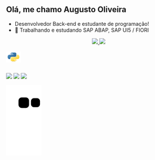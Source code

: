 ## Olá, me chamo Augusto Oliveira 
  - Desenvolvedor Back-end e estudante de programação!
  - 💼 Trabalhando e estudando SAP ABAP, SAP UI5 / FIORI

<div align="center">
  <a href="https://github.com/augustobernardo">
  <img height="180em" src="https://github-readme-stats.vercel.app/api?username=augustobernardo&theme=dark&show_icons=true"/>
  <img height="180em" src="https://github-readme-stats.vercel.app/api/top-langs/?username=augustobernardo&layout=compact&langs_count=7&theme=dark"/>
</div>
  
<div style="display: inline_block"><br>
  <img align="center" alt="augustobernardo-python" height="30" width="40" src="https://raw.githubusercontent.com/devicons/devicon/master/icons/python/python-original.svg">
</div>
  
  ##
 
<div> 
  <a href="https://www.instagram.com/guto_ooliveira/" target="_blank"><img src="https://img.shields.io/badge/-Instagram-%23E4405F?style=for-the-badge&logo=instagram&logoColor=white" target="_blank"></a>
  <a href = "mailto:gutooliveira027@gmail.com"><img src="https://img.shields.io/badge/-Gmail-%23333?style=for-the-badge&logo=gmail&logoColor=white" target="_blank"></a>
  <a href="https://www.linkedin.com/in/augusto-bernardo-de-oliveira-a336b4214/" target="_blank"><img src="https://img.shields.io/badge/-LinkedIn-%230077B5?style=for-the-badge&logo=linkedin&logoColor=white" target="_blank"></a> 
 
  ![Snake animation](https://github.com/rafaballerini/rafaballerini/blob/output/github-contribution-grid-snake.svg)
 
</div>
